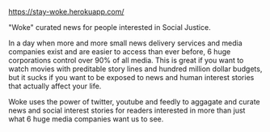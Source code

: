 https://stay-woke.herokuapp.com/

"Woke" curated news for people interested in Social Justice.

In a day when more and more small news delivery services and media companies exist and are easier to access than ever before, 6 huge corporations control over 90% of all media. This is great if you want to watch movies with preditable story lines and hundred million dollar budgets, but it sucks if you want to be exposed to news and human interest stories that actually affect your life.

Woke uses the power of twitter, youtube and feedly to aggagate and curate news and social interest stories for readers interested in more than just what 6 huge media companies want us to see.
